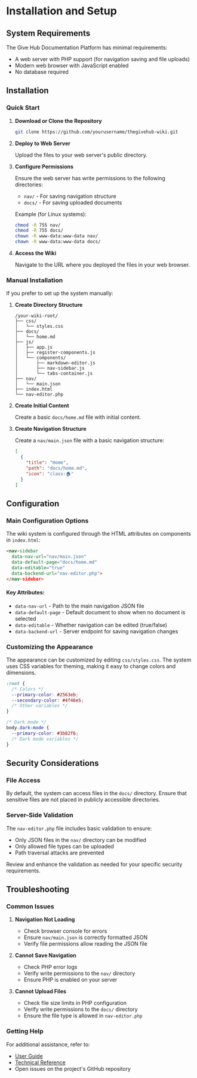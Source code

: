 # Installation and Setup

## System Requirements

The Give Hub Documentation Platform has minimal requirements:

- A web server with PHP support (for navigation saving and file uploads)
- Modern web browser with JavaScript enabled
- No database required

## Installation

### Quick Start

1. **Download or Clone the Repository**

   ```bash
   git clone https://github.com/yourusername/thegivehub-wiki.git
   ```

2. **Deploy to Web Server**

   Upload the files to your web server's public directory.

3. **Configure Permissions**

   Ensure the web server has write permissions to the following directories:
   - `nav/` - For saving navigation structure
   - `docs/` - For saving uploaded documents

   Example (for Linux systems):
   ```bash
   chmod -R 755 nav/
   chmod -R 755 docs/
   chown -R www-data:www-data nav/
   chown -R www-data:www-data docs/
   ```

4. **Access the Wiki**

   Navigate to the URL where you deployed the files in your web browser.

### Manual Installation

If you prefer to set up the system manually:

1. **Create Directory Structure**

   ```
   /your-wiki-root/
   ├── css/
   │   └── styles.css
   ├── docs/
   │   └── home.md
   ├── js/
   │   ├── app.js
   │   ├── register-components.js
   │   └── components/
   │       ├── markdown-editor.js
   │       ├── nav-sidebar.js
   │       └── tabs-container.js
   ├── nav/
   │   └── main.json
   ├── index.html
   └── nav-editor.php
   ```

2. **Create Initial Content**

   Create a basic `docs/home.md` file with initial content.

3. **Create Navigation Structure**

   Create a `nav/main.json` file with a basic navigation structure:

   ```json
   [
     {
       "title": "Home",
       "path": "docs/home.md",
       "icon": "class:🏠"
     }
   ]
   ```

## Configuration

### Main Configuration Options

The wiki system is configured through the HTML attributes on components in `index.html`:

```html
<nav-sidebar 
  data-nav-url="nav/main.json" 
  data-default-page="docs/home.md"
  data-editable="true"
  data-backend-url="nav-editor.php">
</nav-sidebar>
```

#### Key Attributes:

- `data-nav-url` - Path to the main navigation JSON file
- `data-default-page` - Default document to show when no document is selected
- `data-editable` - Whether navigation can be edited (true/false)
- `data-backend-url` - Server endpoint for saving navigation changes

### Customizing the Appearance

The appearance can be customized by editing `css/styles.css`. The system uses CSS variables for theming, making it easy to change colors and dimensions.

```css
:root {
  /* Colors */
  --primary-color: #2563eb;
  --secondary-color: #4f46e5;
  /* Other variables */
}

/* Dark mode */
body.dark-mode {
  --primary-color: #3b82f6;
  /* Dark mode variables */
}
```

## Security Considerations

### File Access

By default, the system can access files in the `docs/` directory. Ensure that sensitive files are not placed in publicly accessible directories.

### Server-Side Validation

The `nav-editor.php` file includes basic validation to ensure:

- Only JSON files in the `nav/` directory can be modified
- Only allowed file types can be uploaded
- Path traversal attacks are prevented

Review and enhance the validation as needed for your specific security requirements.

## Troubleshooting

### Common Issues

1. **Navigation Not Loading**
   - Check browser console for errors
   - Ensure `nav/main.json` is correctly formatted JSON
   - Verify file permissions allow reading the JSON file

2. **Cannot Save Navigation**
   - Check PHP error logs
   - Verify write permissions to the `nav/` directory
   - Ensure PHP is enabled on your server

3. **Cannot Upload Files**
   - Check file size limits in PHP configuration
   - Verify write permissions to the `docs/` directory
   - Ensure the file type is allowed in `nav-editor.php`

### Getting Help

For additional assistance, refer to:
- [User Guide](user-guide.md)
- [Technical Reference](technical.md)
- Open issues on the project's GitHub repository